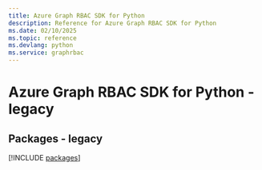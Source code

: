 ```yaml
---
title: Azure Graph RBAC SDK for Python
description: Reference for Azure Graph RBAC SDK for Python
ms.date: 02/10/2025
ms.topic: reference
ms.devlang: python
ms.service: graphrbac
---
```

# Azure Graph RBAC SDK for Python - legacy
## Packages - legacy
[!INCLUDE [packages](graph-rbac-index.md)]